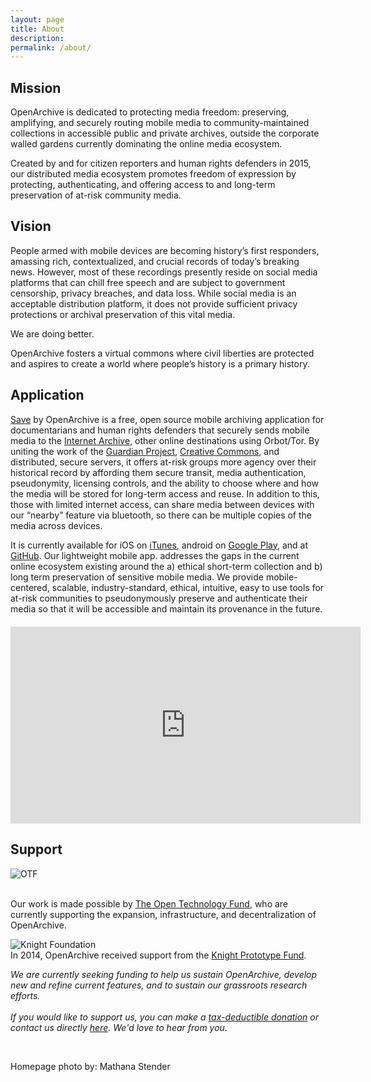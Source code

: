 ```yaml
---
layout: page
title: About
description:
permalink: /about/
---
```


<h2 style="text-align: left;">Mission</h2>

<p>OpenArchive is dedicated to protecting media freedom: preserving, amplifying, and securely routing mobile media to community-maintained collections in accessible public and private archives, outside the corporate walled gardens currently dominating the online media ecosystem.</p>
<p>Created by and for citizen reporters and human rights defenders in 2015, our distributed media ecosystem promotes freedom of expression by protecting, authenticating, and offering access to and long-term preservation of at-risk community media.</p>
<p>
  </p>

<h2 style="text-align: left;">Vision</h2>
<p>People armed with mobile devices are becoming history’s first responders, amassing rich, contextualized, and crucial records of today’s breaking news. However, most of these recordings presently reside on social media platforms that can chill free speech and are subject to government censorship, privacy breaches, and data loss. While social media is an acceptable distribution platform, it does not provide sufficient privacy protections or archival preservation of this vital media.</p>

<p>We are doing better.</p>

<p>OpenArchive fosters a virtual commons where civil liberties are protected and aspires to create a world where people’s history is a primary history.</p>

<p>
  </p>
<h2 style="text-align: left;">Application</h2>
<p><a target="_blank" href="https://open-archive.org/save/"> <span class="appName">Save</span></a> by OpenArchive is a free, open source mobile archiving application for documentarians and human rights defenders that securely sends mobile media to the <a href="https://archive.org/">Internet Archive</a>, other online destinations using Orbot/Tor. By uniting the work of the <a href="http://guardianproject.info/">Guardian Project</a>, <a href="https://creativecommons.org/">Creative Commons</a>, and distributed, secure servers, it offers at-risk groups more agency over their historical record by affording them secure transit, media authentication, pseudonymity, licensing controls, and the ability to choose where and how the media will be stored for long-term access and reuse. In addition to this, those with limited internet access, can share media between devices with our “nearby” feature via bluetooth, so there can be multiple copies of the media across devices.</p>
<p>It is currently available for iOS on <a href="https://apps.apple.com/us/app/save-by-openarchive/id1462212414">iTunes</a>, android on <a href="http://bit.ly/29ewnaD">Google Play</a>, and at <a href="http://bit.ly/29jDPDo">GitHub</a>. Our lightweight mobile app. addresses the gaps in the current online ecosystem existing around the a) ethical short-term collection and b) long term preservation of sensitive mobile media. We provide mobile-centered, scalable, industry-standard, ethical, intuitive, easy to use tools for at-risk communities to pseudonymously preserve and authenticate their media so that it will be accessible and maintain its provenance in the future.

<div style="text-align: center; margin: 20px 0px 20px 0px;">
<div class="youtube-wrapper" style="padding-top: 0;">
  <iframe width="560" height="315" src="https://www.youtube.com/embed/z5Wq73HHgCY" frameborder="0" allow="accelerometer; autoplay; clipboard-write; encrypted-media; gyroscope; picture-in-picture" allowfullscreen></iframe>
</div>
  </div>

<h2 style="text-align: left;">Support</h2>
<p><img src="{{ '/images/otrlogo300.png' | prepend: site.baseurl }}" alt="OTF" />
 <br>

<br>Our work is made possible by <a href="https://www.opentech.fund/" target="_blank">The Open Technology Fund</a>, who are currently supporting the expansion, infrastructure, and decentralization of OpenArchive.</p>
<p><img src="{{ '/images/knight-logo-300USE.jpeg' | prepend: site.baseurl }}" alt="Knight Foundation" />
<br>In 2014, OpenArchive received support from the <a href="https://knightfoundation.org/prototype/" target="_blank">Knight Prototype Fund</a>.</p>
<p class="textTeal"><i>We are currently seeking funding to help us sustain OpenArchive, develop new and refine current features, and to sustain our grassroots research efforts.
  <br>
  <br>If you would like to support us, you can make a <a href="https://www.paypal.com/cgi-bin/webscr?cmd=_s-xclick&hosted_button_id=MA7ZZG3DJL97E&source=url">tax-deductible donation</a> or contact us directly <a href="/contact">here</a>. We'd love to hear from you.</i></p>
   <br>
   <p>Homepage photo by: Mathana Stender</p>
